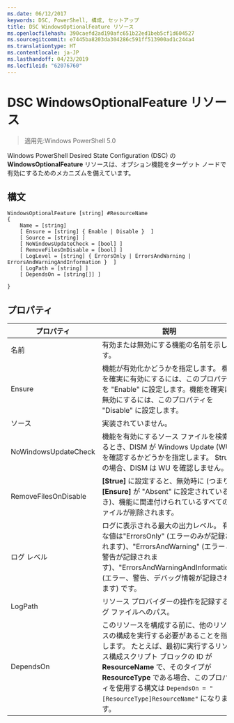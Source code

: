```yaml
---
ms.date: 06/12/2017
keywords: DSC, PowerShell, 構成, セットアップ
title: DSC WindowsOptionalFeature リソース
ms.openlocfilehash: 390caefd2ad190afc651b22ed1beb5cf1d604527
ms.sourcegitcommit: e7445ba8203da304286c591ff513900ad1c244a4
ms.translationtype: HT
ms.contentlocale: ja-JP
ms.lasthandoff: 04/23/2019
ms.locfileid: "62076760"
---
```

# <a name="dsc-windowsoptionalfeature-resource"></a>DSC WindowsOptionalFeature リソース

> 適用先:Windows PowerShell 5.0

Windows PowerShell Desired State Configuration (DSC) の **WindowsOptionalFeature** リソースは、オプション機能をターゲット ノードで有効にするためのメカニズムを備えています。

## <a name="syntax"></a>構文

```
WindowsOptionalFeature [string] #ResourceName
{
    Name = [string]
    [ Ensure = [string] { Enable | Disable }  ]
    [ Source = [string] ]
    [ NoWindowsUpdateCheck = [bool] ]
    [ RemoveFilesOnDisable = [bool] ]
    [ LogLevel = [string] { ErrorsOnly | ErrorsAndWarning | ErrorsAndWarningAndInformation }  ]
    [ LogPath = [string] ]
    [ DependsOn = [string[]] ]

}
```

## <a name="properties"></a>プロパティ

|  プロパティ  |  説明   |
|---|---|
| 名前| 有効または無効にする機能の名前を示します。|
| Ensure| 機能が有効化かどうかを指定します。 機能を確実に有効にするには、このプロパティを "Enable" に設定します。機能を確実に無効にするには、このプロパティを "Disable" に設定します。|
| ソース| 実装されていません。|
| NoWindowsUpdateCheck| 機能を有効にするソース ファイルを検索するとき、DISM が Windows Update (WU) を確認するかどうかを指定します。 $true の場合、DISM は WU を確認しません。|
| RemoveFilesOnDisable| **[$true]** に設定すると、無効時に (つまり、**[Ensure]** が "Absent" に設定されているとき)、機能に関連付けられているすべてのファイルが削除されます。|
| ログ レベル| ログに表示される最大の出力レベル。 有効な値は"ErrorsOnly" (エラーのみが記録されます)、"ErrorsAndWarning" (エラーと警告が記録されます)、"ErrorsAndWarningAndInformation" (エラー、警告、デバッグ情報が記録されます) です。|
| LogPath| リソース プロバイダーの操作を記録するログ ファイルへのパス。|
| DependsOn| このリソースを構成する前に、他のリソースの構成を実行する必要があることを指定します。 たとえば、最初に実行するリソース構成スクリプト ブロックの ID が __ResourceName__ で、そのタイプが __ResourceType__ である場合、このプロパティを使用する構文は `DependsOn = "[ResourceType]ResourceName"` になります。|